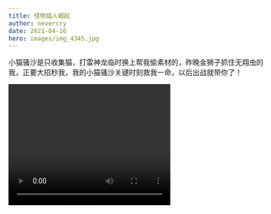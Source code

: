 ```yaml
---
title: 怪物猎人崛起
author: nevercry
date: 2021-04-16
hero: images/img_4345.jpg
---
```

小猫骚沙是只收集猫，打雷神龙临时换上帮我偷素材的，昨晚金狮子抓住无翔虫的我，正要大招秒我，我的小猫骚沙关键时刻救我一命，以后出战就带你了！

<video width="320" height="240" controls>
  <source src="static/images/uploads/34437.mp4" type="video/mp4">
</video>